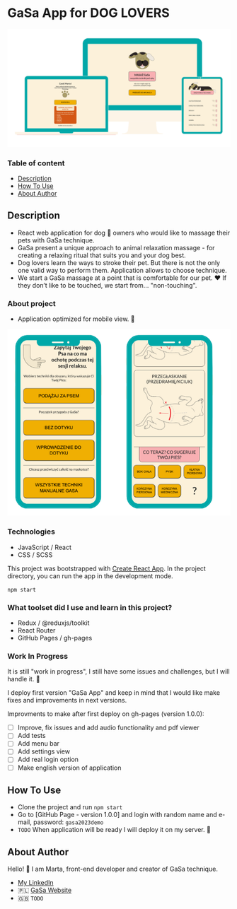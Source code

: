# GaSa App for DOG LOVERS

![Screenshot of a app on different devices](./public/readme-images/gasa-app-different-devices-screen-shot.png)

### Table of content

- [Description](#description)
- [How To Use](#how-to-use)
- [About Author](#about-author)

## Description

- React web application for dog 🐶 owners who would like to massage their pets with GaSa technique.
- GaSa present a unique approach to animal relaxation massage - for creating a relaxing ritual that suits you and your dog best.
- Dog lovers learn the ways to stroke their pet. But there is not the only one valid way to perform them. Application allows to choose technique.
- We start a GaSa massage at a point that is comfortable for our pet. ❤️ If they don’t like to be touched, we start from... "non-touching".

### About project

- Application optimized for mobile view. 📲

![Screenshot of a app on mobile devices](./public/readme-images/gasa-app-mobile-screen-shot.png)

### Technologies

- JavaScript / React
- CSS / SCSS

This project was bootstrapped with [Create React App](https://github.com/facebook/create-react-app).
In the project directory, you can run the app in the development mode.

```
npm start
```

### What toolset did I use and learn in this project?

- Redux / @reduxjs/toolkit
- React Router
- GitHub Pages / gh-pages

### Work In Progress

It is still "work in progress", I still have some issues and challenges, but I will handle it. 💪

I deploy first version "GaSa App" and keep in mind that I would like make fixes and improvements in next versions.

Improvments to make after first deploy on gh-pages (version 1.0.0):

- [ ] Improve, fix issues and add audio functionality and pdf viewer
- [ ] Add tests
- [ ] Add menu bar
- [ ] Add settings view
- [ ] Add real login option
- [ ] Make english version of application

## How To Use

- Clone the project and run `npm start`
- Go to [GitHub Page - version 1.0.0] and login with random name and e-mail, password: `gasa2023demo`
- `TODO` When application will be ready I will deploy it on my server. 🚧

## About Author

Hello! 👋
I am Marta, front-end developer and creator of GaSa technique.

- [My LinkedIn](https://www.linkedin.com/in/m-mucha-balcerek/)
- 🇵🇱 [GaSa Website](https://gasa.martamucha.pl/)
- 🇬🇧 `TODO`
